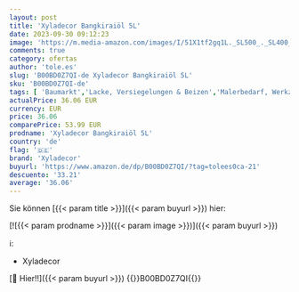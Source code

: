 ```yaml
---
layout: post
title: 'Xyladecor Bangkiraiöl 5L'
date: 2023-09-30 09:12:23
image: 'https://m.media-amazon.com/images/I/51X1tf2gq1L._SL500_._SL400_.jpg'
comments: true
category: ofertas
author: 'tole.es'
slug: 'B00BD0Z7QI-de Xyladecor Bangkiraiöl 5L'
sku: 'B00BD0Z7QI-de'
tags: [ 'Baumarkt','Lacke, Versiegelungen & Beizen','Malerbedarf, Werkzeuge & Tapeten','xyladecor','Öle','🇩🇪', ]
actualPrice: 36.06 EUR
currency: EUR
price: 36.06
comparePrice: 53.99 EUR
prodname: 'Xyladecor Bangkiraiöl 5L'
country: 'de'
flag: '🇩🇪'
brand: 'Xyladecor'
buyurl: 'https://www.amazon.de/dp/B00BD0Z7QI/?tag=tolees0ca-21'
descuento: '33.21'
average: '36.06'
---
```


Sie können [{{< param title >}}]({{< param buyurl >}}) hier:

[![{{< param prodname >}}]({{< param image >}})]({{< param buyurl >}})

ℹ️:

- Xyladecor

[🛒 Hier!!]({{< param buyurl >}})
{{<world>}}B00BD0Z7QI{{</world>}}
